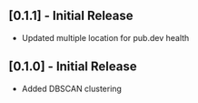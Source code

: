 ## [0.1.1] - Initial Release
- Updated multiple location for pub.dev health

## [0.1.0] - Initial Release
- Added DBSCAN clustering
